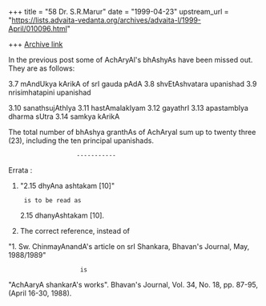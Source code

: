 +++
title = "58 Dr. S.R.Marur"
date = "1999-04-23"
upstream_url = "https://lists.advaita-vedanta.org/archives/advaita-l/1999-April/010096.html"

+++
[Archive link](https://lists.advaita-vedanta.org/archives/advaita-l/1999-April/010096.html)

In the previous post some of AchAryAl's bhAshyAs have been
missed out. They are as follows:

3.7    mAndUkya kArikA of srI gauda pAdA
3.8    shvEtAshvatara upanishad
3.9    nrisimhatapini upanishad

3.10   sanathsujAthIya
3.11   hastAmalakIyam
3.12   gayathrI
3.13   apastambIya dharma sUtra
3.14   samkya kArikA

The total number of bhAshya granthAs of AchAryal sum up to
twenty three (23), including the ten principal upanishads.


                       -----------

Errata :


1. "2.15   dhyAna ashtakam  [10]"

        is to be read as

    2.15   dhanyAshtakam [10].



2. The correct reference, instead of

"1. Sw. ChinmayAnandA's article on srI Shankara, Bhavan's
Journal, May, 1988/1989"

                        is

"AchAaryA shankarA's works". Bhavan's Journal, Vol. 34, No. 18,
pp. 87-95, (April 16-30, 1988).

